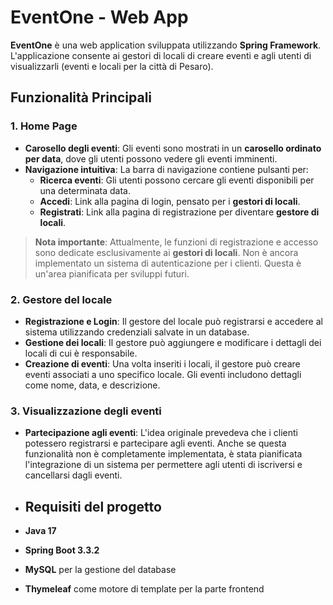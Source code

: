 # EventOne - Web App

**EventOne** è una web application sviluppata utilizzando **Spring Framework**. L'applicazione consente ai gestori di locali di creare eventi e agli utenti di visualizzarli (eventi e locali per la città di Pesaro).

## Funzionalità Principali

### 1. Home Page
- **Carosello degli eventi**: Gli eventi sono mostrati in un **carosello ordinato per data**, dove gli utenti possono vedere gli eventi imminenti.
- **Navigazione intuitiva**: La barra di navigazione contiene pulsanti per:
  - **Ricerca eventi**: Gli utenti possono cercare gli eventi disponibili per una determinata data.
  - **Accedi**: Link alla pagina di login, pensato per i **gestori di locali**.
  - **Registrati**: Link alla pagina di registrazione per diventare **gestore di locali**.

> **Nota importante**: Attualmente, le funzioni di registrazione e accesso sono dedicate esclusivamente ai **gestori di locali**. Non è ancora implementato un sistema di autenticazione per i clienti. Questa è un'area pianificata per sviluppi futuri.

### 2. Gestore del locale
- **Registrazione e Login**: Il gestore del locale può registrarsi e accedere al sistema utilizzando credenziali salvate in un database.
- **Gestione dei locali**: Il gestore può aggiungere e modificare i dettagli dei locali di cui è responsabile.
- **Creazione di eventi**: Una volta inseriti i locali, il gestore può creare eventi associati a uno specifico locale. Gli eventi includono dettagli come nome, data, e descrizione.

  
### 3. Visualizzazione degli eventi
- **Partecipazione agli eventi**: L'idea originale prevedeva che i clienti potessero registrarsi e partecipare agli eventi. Anche se questa funzionalità non è completamente implementata, è stata pianificata l'integrazione di un sistema per permettere agli utenti di iscriversi e cancellarsi dagli eventi.

- ## Requisiti del progetto

- **Java 17**
- **Spring Boot 3.3.2**
- **MySQL** per la gestione del database
- **Thymeleaf** come motore di template per la parte frontend
